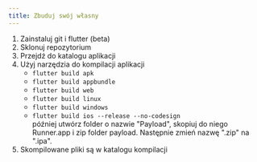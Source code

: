 ```yaml
---
title: Zbuduj swój własny
---
```


1. Zainstaluj git i flutter (beta)
2. Sklonuj repozytorium
3. Przejdź do katalogu aplikacji
4. Użyj narzędzia do kompilacji aplikacji
   - `flutter build apk`
   - `flutter build appbundle`
   - `flutter build web`
   - `flutter build linux`
   - `flutter build windows`
   - `flutter build ios --release --no-codesign`\
     później utwórz folder o nazwie "Payload", skopiuj do niego Runner.app i zip folder payload. Następnie zmień nazwę ".zip" na ".ipa".
5. Skompilowane pliki są w katalogu kompilacji
